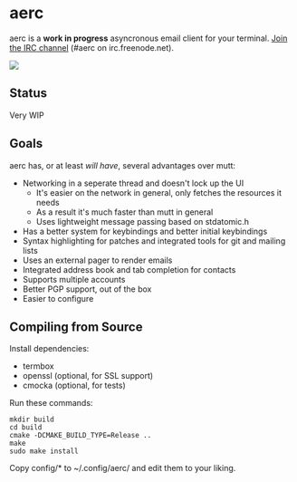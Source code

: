 # aerc

aerc is a **work in progress** asyncronous email client for your terminal.
[Join the IRC channel](http://webchat.freenode.net/?channels=aerc&uio=d4)
(#aerc on irc.freenode.net).

![](https://sr.ht/X_w_.png)

## Status

Very WIP

## Goals

aerc has, or at least *will have*, several advantages over mutt:

* Networking in a seperate thread and doesn't lock up the UI
    * It's easier on the network in general, only fetches the resources it needs
    * As a result it's much faster than mutt in general
    * Uses lightweight message passing based on stdatomic.h
* Has a better system for keybindings and better initial keybindings
* Syntax highlighting for patches and integrated tools for git and mailing lists
* Uses an external pager to render emails
* Integrated address book and tab completion for contacts
* Supports multiple accounts
* Better PGP support, out of the box
* Easier to configure

## Compiling from Source

Install dependencies:

* termbox
* openssl (optional, for SSL support)
* cmocka (optional, for tests)

Run these commands:

```shell
mkdir build
cd build
cmake -DCMAKE_BUILD_TYPE=Release ..
make
sudo make install
```

Copy config/* to ~/.config/aerc/ and edit them to your liking.
